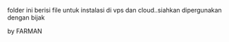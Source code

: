 folder ini berisi file untuk instalasi di vps dan cloud..siahkan dipergunakan dengan bijak

by FARMAN

